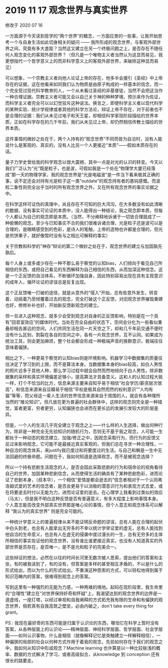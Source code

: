 # 2019 11 17 观念世界与真实世界

修改于 2020 07 16

一方面源于今天读到哲学的“两个世界”的概念，一方面应景的一些事，让我开始思考一个与自身生活如此切身相关的疑问 —— 我所形成的观念世界，与客观外部世界之间，究竟有多大差距？当然这又建立在另一个终极问题之上，是否存在不随任何人观念变化的客观外部世界？（但凡是一个唯物主义者当然认为这显而易见，我更想指代一个哲学意义上的而非科学意义上的客观外部世界，来破除这种显而易见）

可以想象，一个宗教主义者向他人论证上帝的存在，他多半会援引《圣经》中上帝存在的证据，这在他看来如同我们认为物质是由原子构成的一样基本的信念，而一个完全受过现代科学教育的人，一个从未看过圣经的非基督徒，当然不会把这当作一种合理证据。宗教主义者可能又会以自己关于神的种种梦境、预示来作为佐证，而科学主义者完全可以以幻觉驳斥这种说法。换言之，即使科学主义者以现代科学的某种实验、统计学规律或者其他的科学方法论，辩证上帝不存在，对于前者也不是合理的证据：我们从未见过电子和天王星，却相信科学家现阶段描绘的世界本质，正如在科学存在的几千年前，我们从未见过上帝，却仍然相信传教士描绘的世界本质。

这件事情的微妙之处在于，两个人持有的“观念世界”不同而皆为自洽时，没有人能说什么是客观的、真实的，没有人比另一个人更接近“本质”——假如本质存在的话。

量子力学史曾给我的科学观念以很大震撼，其中一点是对光的认识的转变。今天以我们广泛认为“光”既是粒子，也是波，可假如我是一个处在“物理学大厦已经落成”那一天的物理学家，我的观念世界是“光是电磁波“是一件当下看来极其正确的事，说不定还会对持有光是粒子这一类“outdate”的观念持有者的愚钝感慨。而波粒二象性则完全出乎当时的所有观念世界之外，又在所有观念世界的事实论据之中。

在科学这样可证伪的真理中，尚且存在不可知的巨大鸿沟，在大多数没有如此清晰的数据、没有事实可论证的本质中，没人能得出一种结论，我之观念即本质，但每个人都认为自己的观念即是本质。（当然，不分阐释地诉诸于一切皆合理就成了一种偷懒的观念。至少与已知事实不合的我们很难诉诸合理，光是粒子还是波可以是合理的，是眼睛感受到的色彩，是诗人的笔触，上帝的造物也许都是合理的，但光是煎饼果子，就好像暂时没有与之相比可解释的事实）

关于宗教和科学的”神存“辩论的第二个微妙之处在于，观念世界的建立与加固孰先孰后。

每个人身上或多或少存在一种不那么易于察觉的认知bias，人们倾向于看见自己所相信的东西，或把自己看见的东西解释为自己相信的东西，从而加深这种信念。这是一个正反馈的自洽体系，不断循环加强自身，因此特别容易出现在具有主观意识的成年人，循环论证的谬误总是反复出现。

这个正反馈唯一打破的途径，就是从意外的“侵入”开始，总有些意外发生，转变着、动摇着乃至倾覆着过去的观念，完全打破这个正反馈，对旧观念世界摧毁重建也好，修修补补也好，开始新反馈新观念的建立。

但一旦进入这种观念，就多少会受到观念对自身的正反馈影响，特别是在一个具有”回音室效应“的媒体时代。当处在完全自由的状态下，空间会分化为一些看似重叠却相去甚远的空间，人们共同生活在同一片天空之下，却和几千年前交通不便时没有什么区别，割裂在各自的空间之中，各有一片观念世界，互不认同。如果成为统治工具，则会更加麻烦，整个社会都会形成一种极端声音的族群意识，极端往往意味着偏狭。

相比之下，一种更易于察觉的认知bias则是环境影响。机器学习中数据集的质量往往决定了学习到的上限，而不是算法本身。当数据集本身的bias较高，如白人男性的照片远多于其他人种，那么学习过程中就会自然而然地倾向于白人男性。除非数据集的采样和真实环境偏差足够小，提高算法才具备意义。这和人的认知过程大抵一样，打个不恰当的比方，信息来源主要来自知乎易于相信“社会学历/薪资层次很高”，和信息来源来自豆瓣易于相信“平权是极其自然而然的权利意识”“人均有猫”等等，而父母这一辈人生活的世界信息来源来自于周围的人，就会有各种理所当然的“推论知识”。但凡放在更为普遍的社会群体中，这样的观念则完全是一种错觉，富者更富，穷者更穷，认知偏狭也会进而在更长远的发展引发较大的阶层差异。

但是，一个人的生活几乎完全建立于观念之上——什么样的人生选择，做出何种行为，除非是一种完全无先验知识的随机行为，否则无不基于我之观念，人可能一生都处于一种动态的观念建立、加强/修正之中，因观念采取行为，而行为的反馈又反过来影响观念，它可能不是最接近真实客观的，但我们总在寻求一种合理性，一种自洽的观念体系，来justify我已度过和将要度过的生活。与自己和解是一生中无法回避的终极命题。问题在于，我如何知道是选择观念，而不是被观念选择？

所以一个持有悲剧生活观念的人，是否会因此采取悲剧的行为和宿命论的视角看待自己的世界，加固某种悲剧信念，从而使得生活的确具有了某种悲剧色彩，进而论证了悲剧本身，（叔本华），一个相信“爱情是都会逝去的”信念者相对于一个认同弗洛姆式爱的艺术的信念者，是否会更易于以消极的潜意识行为和表现方式去爱，或在将要逝去时付以无能为力，进而论证爱的逝去。在心理学上我看到过类似的效应（马太），但是我不明白这种反馈是否有普遍意义，有多大程度上影响事情本身。 个人意志能否改变外部真实世界那是唯心论的事情，但个人意志和观念体系可以解释 “我认为的真实世界” 则是完全可能的。

一种统计学意义上的普遍规律从来不能证明反命题的谬误，总有人能在合理的起伏中白头到老，也总有人能拿出无穷多的不幸以统计学举证爱的虚无，总有人能找到他自洽的生命意义，也总有人在虚无的侵袭中度过漫长的一生，总有无穷多的主体所相信的事实佐证他的观念世界，没有谁比谁更接近真实，也没有人知道真实的外部世界是否存在，是否唯一，是不是光和粒子的完美合一。

这些辩证的想法，必然在以往的时间长河里无数次被人思索，提出他们的答案和主张，有的被我读到了，有的没有，但答案是多样的甚至相互矛盾的，不以是什么的形式给出，而以为什么的形式给出。不重演这种思索的方式，可以轻松地得到属于知识范畴内的答案，很难得到观念上的答案。

写到这里有一种强烈的无能为力感，一种两难的境地。起码在现阶段里，我生命里的“合理性”建立在“对世界保持好奇和怀疑”上，我渴望达到的观念世界的边界是一道虚线，一座灯塔，以经过审视和自我阐释的方式拓充我有限的生命和有偏狭的观念世界，倘若真有自我高筑之壁垒，必由内破之，don't take every thing for grant。

PS : 我现在最好奇的东西可能是归属于认识论的东西，哪怕它在科学上暂时没有答案，从各种层面上的认识论——精神层面、神经科学层面、哲学层面、社会学层面——如何认识事物，什么是相信（就像解释记忆是突触建立一样解释相信），一种偏狭的局部的社会以何种方式作用于着我的观念，先验如何存在于我们的观念之中，我如何从知识中形成观念？Machine learning 也许算是以一种比较肤浅的概率、数据的方式解决了学习，或者高级拟合，从knowledge 到 conception 还有很长的路要走。